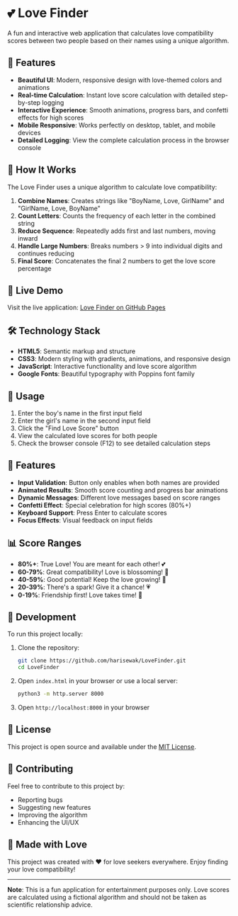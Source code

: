 # 💕 Love Finder

A fun and interactive web application that calculates love compatibility scores between two people based on their names using a unique algorithm.

## 🌟 Features

- **Beautiful UI**: Modern, responsive design with love-themed colors and animations
- **Real-time Calculation**: Instant love score calculation with detailed step-by-step logging
- **Interactive Experience**: Smooth animations, progress bars, and confetti effects for high scores
- **Mobile Responsive**: Works perfectly on desktop, tablet, and mobile devices
- **Detailed Logging**: View the complete calculation process in the browser console

## 🎯 How It Works

The Love Finder uses a unique algorithm to calculate love compatibility:

1. **Combine Names**: Creates strings like "BoyName, Love, GirlName" and "GirlName, Love, BoyName"
2. **Count Letters**: Counts the frequency of each letter in the combined string
3. **Reduce Sequence**: Repeatedly adds first and last numbers, moving inward
4. **Handle Large Numbers**: Breaks numbers > 9 into individual digits and continues reducing
5. **Final Score**: Concatenates the final 2 numbers to get the love score percentage

## 🚀 Live Demo

Visit the live application: [Love Finder on GitHub Pages](https://harisewak.github.io/LoveFinder/)

## 🛠️ Technology Stack

- **HTML5**: Semantic markup and structure
- **CSS3**: Modern styling with gradients, animations, and responsive design
- **JavaScript**: Interactive functionality and love score algorithm
- **Google Fonts**: Beautiful typography with Poppins font family

## 📱 Usage

1. Enter the boy's name in the first input field
2. Enter the girl's name in the second input field
3. Click the "Find Love Score" button
4. View the calculated love scores for both people
5. Check the browser console (F12) to see detailed calculation steps

## 🎨 Features

- **Input Validation**: Button only enables when both names are provided
- **Animated Results**: Smooth score counting and progress bar animations
- **Dynamic Messages**: Different love messages based on score ranges
- **Confetti Effect**: Special celebration for high scores (80%+)
- **Keyboard Support**: Press Enter to calculate scores
- **Focus Effects**: Visual feedback on input fields

## 📊 Score Ranges

- **80%+**: True Love! You are meant for each other! 💕
- **60-79%**: Great compatibility! Love is blossoming! 💖
- **40-59%**: Good potential! Keep the love growing! 💝
- **20-39%**: There's a spark! Give it a chance! 💗
- **0-19%**: Friendship first! Love takes time! 💙

## 🔧 Development

To run this project locally:

1. Clone the repository:
   ```bash
   git clone https://github.com/harisewak/LoveFinder.git
   cd LoveFinder
   ```

2. Open `index.html` in your browser or use a local server:
   ```bash
   python3 -m http.server 8000
   ```

3. Open `http://localhost:8000` in your browser

## 📝 License

This project is open source and available under the [MIT License](LICENSE).

## 🤝 Contributing

Feel free to contribute to this project by:
- Reporting bugs
- Suggesting new features
- Improving the algorithm
- Enhancing the UI/UX

## 💝 Made with Love

This project was created with ❤️ for love seekers everywhere. Enjoy finding your love compatibility!

---

**Note**: This is a fun application for entertainment purposes only. Love scores are calculated using a fictional algorithm and should not be taken as scientific relationship advice. 